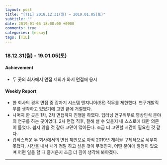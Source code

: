 ```yaml
---
layout: post
title: "[TIL] 2018.12.31(월) ~ 2019.01.05(토)"
subtitle: ""
date: 2019-01-05 18:00:00 +0900
comments: true
categories: [essay]
tags: [TIL]
---
```

### 18.12.31(월) - 19.01.05(토)
#### Achievement
  - 두 곳의 회사에서 면접 제의가 와서 면접에 응시

#### Weekly Report
  - 한 회사의 경우 면접 중 갑자기 시스템 엔지니어(SE) 직무를 제한했다. 연구개발직무를 생각하고 있었기에 고민 끝에 거절했다.
  - 나머지 한 곳은 1차, 2차 면접까지 진행을 하였다. 딥러닝 연구직무로 영상인식 분야의 연구를 하는 곳이었다. 2차 면접 직후, 잘해 낼 수 있을지 내 스스로에 대한 의문이 들었다. 쉽지 않을 것 같아 고민이 많이든다. 조금 더 고민할 시간이 필요한 것 같다.
  - 갑작스러운 두 회사에서의 면접 제안으로 아직 2019년 계획을 구체적으로 세우지 못했다. 시간을 내서 내가 정말 하고 싶은 것이 무엇인지, 어떤 분야에 열정이 있으며 어떤 일을 할 때 즐거운지 조금 더 깊이 생각해 봐야겠다.

---
